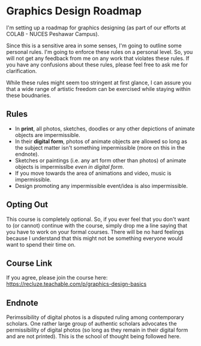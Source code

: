 # Graphics Design Roadmap 

I'm setting up a roadmap for graphics designing (as part of our efforts at COLAB - NUCES Peshawar Campus). 

Since this is a sensitive area in some senses, I'm going to outline some personal rules. I'm going to 
enforce these rules on a personal level. So, you will not get any feedback from me on any work that violates 
these rules. If you have any confusions about these rules, please feel free to ask me for clarification. 

While these rules might seem too stringent at first glance, I can assure you that a wide range of artistic 
freedom can be exercised while staying within these boudnaries. 

## Rules 

* In **print**, all photos, sketches, doodles or any other depictions of animate objects are impermissible.   
* In their **digital form**, photos of animate objects are allowed so long as the subject matter isn't 
  something impermissible (more on this in the endnote). 
* Sketches or paintings (i.e. any art form other than photos) of animate objects is impermisslbe *even in 
  digital form*. 
* If you move towards the area of animations and video, music is impermissible. 
* Design promoting any impermissible event/idea is also impermissible. 

## Opting Out 

This course is completely optional. So, if you ever feel that you don't want to (or cannot) continue with 
the course, simply drop me a line saying that you have to work on your formal courses. There will be no hard 
feelings because I understand that this might not be something everyone would want to spend their time on. 

## Course Link 

If you agree, please join the course here: https://recluze.teachable.com/p/graphics-design-basics

## Endnote 

Perimssibility of digital photos is a disputed ruling among contemporary scholars. One rather large group 
of authentic scholars advocates the permissibility of digital photos (so long as they remain in their 
digital form and are not printed). This is the school of thought being followed here. 


